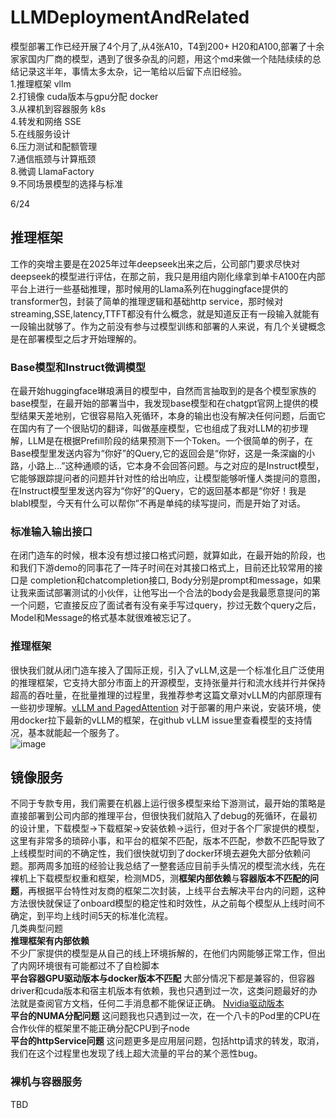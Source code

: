 # LLMDeploymentAndRelated

模型部署工作已经开展了4个月了,从4张A10，T4到200+ H20和A100,部署了十余家家国内厂商的模型，遇到了很多杂乱的问题，用这个md来做一个陆陆续续的总结记录这半年，事情太多太杂，记一笔给以后留下点旧经验。<br>
1.推理框架 vllm<br>
2.打镜像 cuda版本与gpu分配 docker<br>
3.从裸机到容器服务 k8s<br>
4.转发和网络 SSE<br>
5.在线服务设计<br>
6.压力测试和配额管理<br>
7.通信瓶颈与计算瓶颈<br>
8.微调 LlamaFactory<br>
9.不同场景模型的选择与标准


6/24
## 推理框架<br>
工作的突增主要是在2025年过年deepseek出来之后，公司部门要求尽快对deepseek的模型进行评估，在那之前，我只是用组内刚化缘拿到单卡A100在内部平台上进行一些基础推理，那时候用的Llama系列在huggingface提供的transformer包，封装了简单的推理逻辑和基础http service，那时候对streaming,SSE,latency,TTFT都没有什么概念，就是知道反正有一段输入就能有一段输出就够了。作为之前没有参与过模型训练和部署的人来说，有几个关键概念是在部署模型之后才开始理解的。<br>
### Base模型和Instruct微调模型<br>
在最开始huggingface琳琅满目的模型中，自然而言抽取到的是各个模型家族的base模型，在最开始的部署当中，我发现base模型和在chatgpt官网上提供的模型结果天差地别，它很容易陷入死循环，本身的输出也没有解决任何问题，后面它在国内有了一个很贴切的翻译，叫做基座模型，它也组成了我对LLM的初步理解，LLM是在根据Prefill阶段的结果预测下一个Token。一个很简单的例子，在Base模型里发送内容为“你好”的Query,它的返回会是“你好，这是一条深幽的小路，小路上...”这种通顺的话，它本身不会回答问题。与之对应的是Instruct模型，它能够跟踪提问者的问题并针对性的给出响应，让模型能够听懂人类提问的意图，在Instruct模型里发送内容为“你好”的Query，它的返回基本都是“你好！我是blabl模型，今天有什么可以帮你”不再是单纯的续写提问，而是开始了对话。<br>
### 标准输入输出接口<br>
在闭门造车的时候，根本没有想过接口格式问题，就算如此，在最开始的阶段，也和我们下游demo的同事花了一阵子时间在对其接口格式上，目前还比较常用的接口是 completion和chatcompletion接口, Body分别是prompt和message，如果让我来面试部署测试的小伙伴，让他写出一个合法的body会是我最愿意提问的第一个问题，它直接反应了面试者有没有亲手写过query，抄过无数个query之后，Model和Message的格式基本就很难被忘记了。<br>
### 推理框架<br>
很快我们就从闭门造车接入了国际正规，引入了vLLM,这是一个标准化且广泛使用的推理框架，它支持大部分市面上的开源模型，支持张量并行和流水线并行并保持超高的吞吐量，在批量推理的过程里，我推荐参考这篇文章对vLLM的内部原理有一些初步理解。[vLLM and PagedAttention](https://www.runpod.io/blog/introduction-to-vllm-and-pagedattention) 对于部署的用户来说，安装环境，使用docker拉下最新的vLLM的框架，在github vLLM issue里查看模型的支持情况，基本就能起一个服务了。<br>
![image](https://github.com/user-attachments/assets/cf9b8c72-f208-4ff4-8dbb-765a9bfedd58)

## 镜像服务
不同于专款专用，我们需要在机器上运行很多模型来给下游测试，最开始的策略是直接部署到公司内部的推理平台，但很快我们就陷入了debug的死循环，在最初的设计里，下载模型->下载框架->安装依赖->运行，但对于各个厂家提供的模型，这里有非常多的琐碎小事，和平台的框架不匹配，版本不匹配，参数不匹配导致了上线模型时间的不确定性，我们很快就切到了docker环境去避免大部分依赖问题。那两周多加班的经验让我总结了一整套适应目前手头情况的模型流水线，先在裸机上下载模型权重和框架，检测MD5，测**框架内部依赖**与**容器版本不匹配的问题**，再根据平台特性对友商的框架二次封装，上线平台去解决平台内的问题，这种方法很快就保证了onboard模型的稳定性和时效性，从之前每个模型从上线时间不确定，到平均上线时间5天的标准化流程。<br>
几类典型问题<br>
**推理框架有内部依赖** <br>
不少厂家提供的模型是从自己的线上环境拆解的，在他们内网能够正常工作，但出了内网环境很有可能都过不了自检脚本<br>
**平台容器GPU驱动版本与docker版本不匹配** 大部分情况下都是兼容的，但容器driver和cuda版本和宿主机版本有依赖，我也只遇到过一次，这类问题最好的办法就是查阅官方文档，任何二手消息都不能保证正确。 [Nvidia驱动版本](https://docs.nvidia.com/cuda/cuda-toolkit-release-notes/index.html#cuda-major-component-versions) <br>
**平台的NUMA分配问题** 这问题我也只遇到过一次，在一个八卡的Pod里的CPU在合作伙伴的框架里不能正确分配CPU到子node <br>
**平台的httpService问题** 这问题更多是应用层问题，包括http请求的转发，取消，我们在这个过程里也发现了线上超大流量的平台的某个恶性bug。<br>
### 裸机与容器服务
TBD
